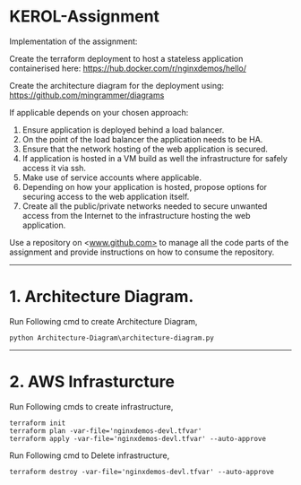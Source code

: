 # KEROL-Assignment

Implementation of the assignment:

Create the terraform deployment to host a stateless application containerised here:
<https://hub.docker.com/r/nginxdemos/hello/>

Create the architecture diagram for the deployment using:
<https://github.com/mingrammer/diagrams>

If applicable depends on your chosen approach:

1. Ensure application is deployed behind a load balancer.
2. On the point of the load balancer the application needs to be HA.
3. Ensure that the network hosting of the web application is secured.
4. If application is hosted in a VM build as well the infrastructure for safely access it via ssh.
5. Make use of service accounts where applicable.
6. Depending on how your application is hosted, propose options for securing access to the web application itself.
7. Create all the public/private networks needed to secure unwanted access from the Internet to the infrastructure hosting the web application.

Use a repository on <www.github.com> to manage all the code parts of the assignment and provide instructions on how to consume the repository.

--------------------------------------------------------------------

# 1. Architecture Diagram.

Run Following cmd to create Architecture Diagram,

```
python Architecture-Diagram\architecture-diagram.py
```

----------------------------------------------------------------------

# 2. AWS Infrasturcture

Run Following cmds to create infrastructure,
```
terraform init 
terraform plan -var-file='nginxdemos-devl.tfvar'
terraform apply -var-file='nginxdemos-devl.tfvar' --auto-approve
```


Run Following cmd to Delete infrastructure,

```
terraform destroy -var-file='nginxdemos-devl.tfvar' --auto-approve

```

